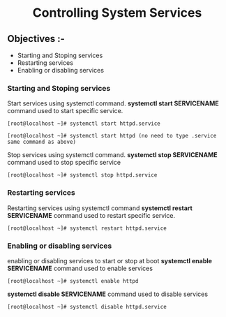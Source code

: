 # <center> Controlling System Services</center>
## Objectives :-
- Starting and Stoping services
- Restarting services 
- Enabling or disabling services
  
### Starting and Stoping services

Start services using systemctl command.
**systemctl start SERVICENAME** command used to start specific service.
```
[root@localhost ~]# systemctl start httpd.service

[root@localhost ~]# systemctl start httpd (no need to type .service same command as above)
```

Stop services using systemctl command.
**systemctl stop SERVICENAME** command used to stop specific service
```
[root@localhost ~]# systemctl stop httpd.service
```

### Restarting services

Restarting services using systemctl command
**systemctl restart SERVICENAME** command used to restart specific service.
```
[root@localhost ~]# systemctl restart httpd.service
```
### Enabling or disabling services
enabling or disabling services to start or stop at boot
**systemctl enable SERVICENAME** command used to enable services 
```
[root@localhost ~]# systemctl enable httpd
```
**systemctl disable SERVICENAME** command used to disable services
```
[root@localhost ~]# systemctl disable httpd.service
```

